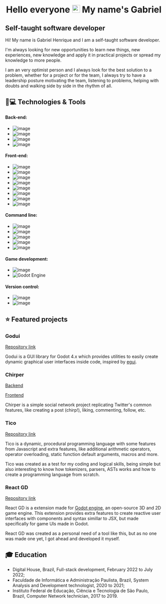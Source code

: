 <h1 align = "center" self-align = "center"> Hello everyone <img src="https://media.giphy.com/media/hvRJCLFzcasrR4ia7z/giphy.gif" height="25px"> My name's Gabriel</h1>

## Self-taught software developer
Hi! My name is Gabriel Henrique and I am a self-taught software developer.

I'm always looking for new opportunities to learn new things, new experiences, new knowledge and apply it in practical projects or spread my knowledge to more people.

I am an very optimist person and I always look for the best solution to a problem, whether for a project or for the team, I always try to have a leadership posture motivating the team, listening to problems, helping with doubts and walking side by side in the rhythm of all.

## 🚀💻 Technologies & Tools
#### Back-end:
- ![image](https://img.shields.io/badge/Java-ED8B00?style=for-the-badge&logo=java&logoColor=white)
- ![image](https://img.shields.io/badge/C%23-239120?style=for-the-badge&logo=c-sharp&logoColor=white)
- ![image](https://img.shields.io/badge/Spring_Boot-F2F4F9?style=for-the-badge&logo=spring-boot)
- ![image](https://img.shields.io/badge/MySQL-005C84?style=for-the-badge&logo=mysql&logoColor=white)

#### Front-end:
- ![image](https://img.shields.io/badge/HTML5-E34F26?style=for-the-badge&logo=html5&logoColor=white)
- ![image](https://img.shields.io/badge/CSS3-1572B6?style=for-the-badge&logo=css3&logoColor=white)
- ![image](https://img.shields.io/badge/Sass-CC6699?style=for-the-badge&logo=sass&logoColor=white)
- ![image](https://img.shields.io/badge/JavaScript-323330?style=for-the-badge&logo=javascript&logoColor=F7DF1E)
- ![image](https://img.shields.io/badge/TypeScript-007ACC?style=for-the-badge&logo=typescript&logoColor=white)
- ![image](https://img.shields.io/badge/Angular-DD0031?style=for-the-badge&logo=angular&logoColor=white)
- ![image](https://img.shields.io/badge/React-20232A?style=for-the-badge&logo=react&logoColor=61DAFB)
- ![image](https://img.shields.io/badge/React_Native-20232A?style=for-the-badge&logo=react&logoColor=61DAFB)

#### Command line:
- ![image](https://img.shields.io/badge/Java-ED8B00?style=for-the-badge&logo=java&logoColor=white)
- ![image](https://img.shields.io/badge/C%2B%2B-00599C?style=for-the-badge&logo=c%2B%2B&logoColor=white)
- ![image](https://img.shields.io/badge/Node.js-339933?style=for-the-badge&logo=nodedotjs&logoColor=white)
- ![image](https://img.shields.io/badge/Python-3776AB?style=for-the-badge&logo=python&logoColor=white)
- ![image](https://img.shields.io/badge/rust-%23000000.svg?style=for-the-badge&logo=rust&logoColor=white)

#### Game development:
- ![image](https://img.shields.io/badge/unity-%23000000.svg?style=for-the-badge&logo=unity&logoColor=white)
- ![Godot Engine](https://img.shields.io/badge/GODOT-%23FFFFFF.svg?style=for-the-badge&logo=godot-engine)

#### Version control:
- ![image](https://img.shields.io/badge/Git-F05032?style=for-the-badge&logo=git&logoColor=white)
- ![image](https://img.shields.io/badge/GitHub-100000?style=for-the-badge&logo=github&logoColor=white)

## ⭐ Featured projects
### Godui
[Repository link](https://github.com/ghsoares/godui)

Godui is a GUI library for Godot 4.x which provides utilities to easily create dynamic graphical user interfaces inside code, inspired by [egui](https://github.com/emilk/egui).

### Chirper
[Backend](https://github.com/ghsoares/chirper-backend)

[Frontend](https://github.com/ghsoares/chirper-frontend)

Chirper is a simple social network project replicating Twitter's common features, like creating a post (chirp!), liking, commenting, follow, etc.

### Tico
[Repository link](https://github.com/ghsoares/Tico)

Tico is a dynamic, procedural programming language with some features from Javascript and extra features, like additional arithmetic operators, operator overloading, static function default arguments, macros and more.

Tico was created as a test for my coding and logical skills, being simple but also interesting to know how tokenizers, parsers, ASTs works and how to create a programming language from scratch.

### React GD
[Repository link](https://github.com/ghsoares/ReactGD)

React GD is a extension made for [Godot engine](https://github.com/godotengine/godot), an open-source 3D and 2D game engine. This extension provides extra features to create reactive user interfaces with components and syntax simillar to JSX, but made specifically for game UIs made in Godot.

React GD was created as a personal need of a tool like this, but as no one was made one yet, I got ahead and developed it myself.

## 🎓 Education
- Digital House, Brazil, Full-stack development, February 2022 to July 2022;
- Faculdade de Informática e Administração Paulista, Brazil, System Analysis and Development technologist, 2020 to 2021;
- Instituto Federal de Educação, Ciência e Tecnologia de São Paulo, Brazil, Computer Network technician, 2017 to 2019.
<!--
**ghsoares/ghsoares** is a ✨ _special_ ✨ repository because its `README.md` (this file) appears on your GitHub profile.

Here are some ideas to get you started:

- 🔭 I’m currently working on ...
- 🌱 I’m currently learning ...
- 👯 I’m looking to collaborate on ...
- 🤔 I’m looking for help with ...
- 💬 Ask me about ...
- 📫 How to reach me: ...
- 😄 Pronouns: ...
- ⚡ Fun fact: ...
-->
